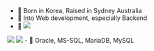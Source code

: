 - 👋 Born in Korea, Raised in Sydney Australia
- 👀 Into Web development, especially Backend 
- 🌱 <img src="https://img.shields.io/badge/Java-#428813?style=flat-square&logo=Java&logoColor=white"/>
 <img src="https://img.shields.io/badge/Python-3766AB?style=flat-square&logo=Python&logoColor=white"/>
 <img src="https://img.shields.io/badge/Javascript-#F7DF1E?style=flat-square&logo=Javascript&logoColor=white"/>
- 💞️ Oracle, MS-SQL, MariaDB, MySQL

